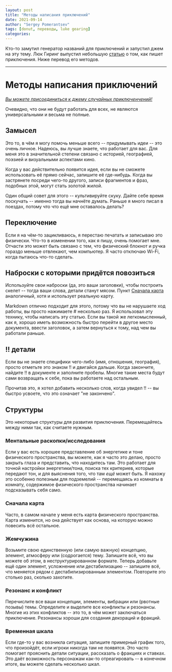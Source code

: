 ```yaml
---
layout: post
title: "Методы написания приключений"
date: 2021-09-14
author: "Sergey Pomerantsev"
tags: [donut, переводы, luke gearing]
categories:
---
```


Кто-то замутил генератор названий для приключений и запустил джем на эту тему. Люк Гиринг выпустил небольшую [статью](https://lukegearing.blot.im/techniques-to-write-adventures) о том, как пишет приключения. Ниже перевод его методов.

---

# Методы написания приключений

[*Вы можете присоединиться к джему случайных приключенчений!*](https://itch.io/jam/random-adventure-jam)

Очевидно, что они не будут работать для всех, не являются универсальными и весьма не полные.

## Замысел

Это то, в чём я могу помочь меньше всего -- придумывать идеи -- это очень личное. Надеюсь, вы лучше знаете, что работает для вас. Для меня это в значительной степени связано с историей, географией, поэзией и визуальными аспектами кино.

Когда у вас действительно появится идея, если вы не сможете использовать её прямо сейчас, запишите её где-нибудь. Когда вы застрянете посреди чего-то другого, записи фрагментов и фраз, подобных этой, могут стать золотой жилой.

Один общий совет для этого -- культивируйте скуку. Дайте себе время поскучать -- именно тогда вы начнёте думать. Раньше я много писал в поездах, потому что что ещё мне оставалось делать?

## Переключение

Если я на чём-то зацикливаюсь, я перестаю печатать и записываю это физически. Что-то в изменении того, как я пишу, очень помогает мне. Отчасти это может быть связано с тем, что физический блокнот и ручка гораздо меньше отвлекают, чем компьютер. Я часто отключаю Wi-Fi, когда пытаюсь что-то сделать.

## Наброски с которыми придётся повозиться

Используйте свои наброски (да, это ваши заголовки), чтобы построить скелет -- тогда ваши слова, детали станут мясом. Пункт [Сначала карта](/posts/Методы-написания-приключений/#сначала-карта) аналогичный, хотя и использует реальную карту.

Markdown отлично подходит для этого, потому что вы не нарушаете ход работы, вы просто нажимаете # несколько раз. Я использовал эту технику, чтобы написать эту статью. Если вы такой же легкомысленный, как я, хорошо иметь возможность быстро перейти в другое место документа, ввести заголовок, а затем вернуться к тому, над чем вы работали раньше.

## !! детали

Если вы не знаете специфики чего-либо (имя, отношения, география), просто отметьте это знаком !! и двигайся дальше. Когда закончите, найдите !! в документе и заполните пробелы. Многие такие места будут сами возвращать к себе, пока вы работаете над остальным.

Прочитав это, я хотел добавить несколько слов, когда увидел !! -- вы быстро усвоете, что это означает "не закончено".

## Структуры

Это некоторые структуры для развития приключения. Перемещайтесь между ними так, как считаете нужным.

### Ментальные раскопки/исследования

Если у вас есть хорошее представление об энергетике и тоне физического пространства, вы можете, как я часто это делаю, просто закрыть глаза и представить, что находитесь там. Это работает для точной настройки энергетики/тона, поиска тех критериев, которые передают тон, и для выяснения того, что там *ещё* может быть. Я нахожу это особенно полезным для подземелий -- перемещаясь из комнаты в комнату, содержимое физического пространства начинает подсказывать себя само.

### Сначала карта

Часто, в самом начале у меня есть карта физического пространства. Карта изменится, но она действует как основа, на которую можно повесить всё остальное.

### Жемчужина

Возьмите свою единственную (или самую важную) концепцию, элемент, атмосферу или (содрогается) тему. Запишите всё, что вы можете об этом, в неструктурированном формате. Теперь добавьте ещё один элемент, усложнение или дестабилизацию -- запишите всё, что меняется рядом с дестабилизированным элементом. Повторите это столько раз, сколько захотите.

### Резонанс и конфликт

Перечислите все ваши концепции, элементы, вибрации или (рвотные позывы) темы. Определите и выделите все конфликты и резонансы. Многие из этих конфликтов -- это то, в чём может заключаться приключение. Резонансы хороши для создания декораций и фракций.

### Временная шкала

Если где-то у вас возникла ситуация, запишите примерный график того, что произойдёт, если игроки никогда там не появятся. Это часто помогает прояснить детали ситуации, рассказать о фракциях и ставках. Это даёт возможность персонажам как-то отреагировать -- в конечном итоге, вы можете сделать несколько шкал.
